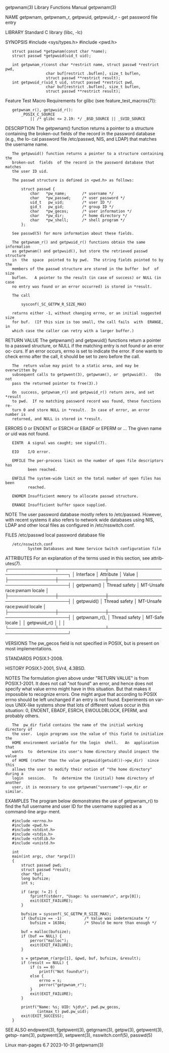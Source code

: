 getpwnam(3)                Library Functions Manual                getpwnam(3)

NAME
       getpwnam, getpwnam_r, getpwuid, getpwuid_r - get password file entry

LIBRARY
       Standard C library (libc, -lc)

SYNOPSIS
       #include <sys/types.h>
       #include <pwd.h>

       struct passwd *getpwnam(const char *name);
       struct passwd *getpwuid(uid_t uid);

       int getpwnam_r(const char *restrict name, struct passwd *restrict pwd,
                      char buf[restrict .buflen], size_t buflen,
                      struct passwd **restrict result);
       int getpwuid_r(uid_t uid, struct passwd *restrict pwd,
                      char buf[restrict .buflen], size_t buflen,
                      struct passwd **restrict result);

   Feature Test Macro Requirements for glibc (see feature_test_macros(7)):

       getpwnam_r(), getpwuid_r():
           _POSIX_C_SOURCE
               || /* glibc <= 2.19: */ _BSD_SOURCE || _SVID_SOURCE

DESCRIPTION
       The getpwnam() function returns a pointer to a structure containing the
       broken-out fields of the record in the password database (e.g., the lo‐
       cal password file /etc/passwd, NIS, and LDAP) that matches the username
       name.

       The getpwuid() function returns a pointer to a structure containing the
       broken-out  fields  of the record in the password database that matches
       the user ID uid.

       The passwd structure is defined in <pwd.h> as follows:

           struct passwd {
               char   *pw_name;       /* username */
               char   *pw_passwd;     /* user password */
               uid_t   pw_uid;        /* user ID */
               gid_t   pw_gid;        /* group ID */
               char   *pw_gecos;      /* user information */
               char   *pw_dir;        /* home directory */
               char   *pw_shell;      /* shell program */
           };

       See passwd(5) for more information about these fields.

       The getpwnam_r() and getpwuid_r() functions obtain the same information
       as getpwnam() and getpwuid(), but store the retrieved passwd  structure
       in  the  space  pointed to by pwd.  The string fields pointed to by the
       members of the passwd structure are stored in the buffer  buf  of  size
       buflen.   A pointer to the result (in case of success) or NULL (in case
       no entry was found or an error occurred) is stored in *result.

       The call

           sysconf(_SC_GETPW_R_SIZE_MAX)

       returns either -1, without changing errno, or an initial suggested size
       for buf.  (If this size is too small, the call fails  with  ERANGE,  in
       which case the caller can retry with a larger buffer.)

RETURN VALUE
       The  getpwnam()  and  getpwuid() functions return a pointer to a passwd
       structure, or NULL if the matching entry is not found or an  error  oc‐
       curs.   If an error occurs, errno is set to indicate the error.  If one
       wants to check errno after the call, it should be set  to  zero  before
       the call.

       The  return value may point to a static area, and may be overwritten by
       subsequent calls to getpwent(3), getpwnam(), or  getpwuid().   (Do  not
       pass the returned pointer to free(3).)

       On  success, getpwnam_r() and getpwuid_r() return zero, and set *result
       to pwd.  If no matching password record was found, these functions  re‐
       turn 0 and store NULL in *result.  In case of error, an error number is
       returned, and NULL is stored in *result.

ERRORS
       0 or ENOENT or ESRCH or EBADF or EPERM or ...
              The given name or uid was not found.

       EINTR  A signal was caught; see signal(7).

       EIO    I/O error.

       EMFILE The per-process limit on the number of open file descriptors has
              been reached.

       ENFILE The system-wide limit on the total number of open files has been
              reached.

       ENOMEM Insufficient memory to allocate passwd structure.

       ERANGE Insufficient buffer space supplied.

NOTE
       The user password database mostly refers to /etc/passwd.  However, with
       recent systems it also refers to network wide databases using NIS, LDAP
       and other local files as configured in /etc/nsswitch.conf.

FILES
       /etc/passwd
              local password database file

       /etc/nsswitch.conf
              System Databases and Name Service Switch configuration file

ATTRIBUTES
       For  an  explanation  of  the  terms  used in this section, see attrib‐
       utes(7).
       ┌───────────────┬───────────────┬─────────────────────────────────────┐
       │ Interface     │ Attribute     │ Value                               │
       ├───────────────┼───────────────┼─────────────────────────────────────┤
       │ getpwnam()    │ Thread safety │ MT-Unsafe race:pwnam locale         │
       ├───────────────┼───────────────┼─────────────────────────────────────┤
       │ getpwuid()    │ Thread safety │ MT-Unsafe race:pwuid locale         │
       ├───────────────┼───────────────┼─────────────────────────────────────┤
       │ getpwnam_r(), │ Thread safety │ MT-Safe locale                      │
       │ getpwuid_r()  │               │                                     │
       └───────────────┴───────────────┴─────────────────────────────────────┘

VERSIONS
       The pw_gecos field is not specified in POSIX, but is  present  on  most
       implementations.

STANDARDS
       POSIX.1-2008.

HISTORY
       POSIX.1-2001, SVr4, 4.3BSD.

NOTES
       The  formulation given above under "RETURN VALUE" is from POSIX.1-2001.
       It does not call "not found" an error, and hence does not specify  what
       value errno might have in this situation.  But that makes it impossible
       to  recognize  errors.   One  might argue that according to POSIX errno
       should be left unchanged if an entry is not found.  Experiments on var‐
       ious UNIX-like systems show that lots of different values occur in this
       situation: 0, ENOENT, EBADF, ESRCH, EWOULDBLOCK,  EPERM,  and  probably
       others.

       The  pw_dir field contains the name of the initial working directory of
       the user.  Login programs use the value of this field to initialize the
       HOME environment variable for the login  shell.   An  application  that
       wants  to  determine its user's home directory should inspect the value
       of HOME (rather than the value getpwuid(getuid())->pw_dir)  since  this
       allows the user to modify their notion of "the home directory" during a
       login  session.   To  determine the (initial) home directory of another
       user, it is necessary to use getpwnam("username")->pw_dir or similar.

EXAMPLES
       The program below demonstrates the use of getpwnam_r() to find the full
       username and user ID for the username supplied as a command-line  argu‐
       ment.

       #include <errno.h>
       #include <pwd.h>
       #include <stdint.h>
       #include <stdio.h>
       #include <stdlib.h>
       #include <unistd.h>

       int
       main(int argc, char *argv[])
       {
           struct passwd pwd;
           struct passwd *result;
           char *buf;
           long bufsize;
           int s;

           if (argc != 2) {
               fprintf(stderr, "Usage: %s username\n", argv[0]);
               exit(EXIT_FAILURE);
           }

           bufsize = sysconf(_SC_GETPW_R_SIZE_MAX);
           if (bufsize == -1)          /* Value was indeterminate */
               bufsize = 16384;        /* Should be more than enough */

           buf = malloc(bufsize);
           if (buf == NULL) {
               perror("malloc");
               exit(EXIT_FAILURE);
           }

           s = getpwnam_r(argv[1], &pwd, buf, bufsize, &result);
           if (result == NULL) {
               if (s == 0)
                   printf("Not found\n");
               else {
                   errno = s;
                   perror("getpwnam_r");
               }
               exit(EXIT_FAILURE);
           }

           printf("Name: %s; UID: %jd\n", pwd.pw_gecos,
                  (intmax_t) pwd.pw_uid);
           exit(EXIT_SUCCESS);
       }

SEE ALSO
       endpwent(3),  fgetpwent(3),  getgrnam(3), getpw(3), getpwent(3), getsp‐
       nam(3), putpwent(3), setpwent(3), nsswitch.conf(5), passwd(5)

Linux man-pages 6.7               2023-10-31                       getpwnam(3)
